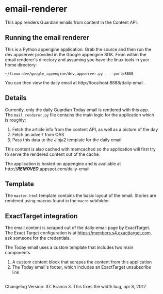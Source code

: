 email-renderer
==============

This app renders Guardian emails from content in the Content API.

## Running the email renderer

This is a Python appengine application. Grab the source and then run
the dev appserver provided in the Google appengine SDK. From within
the email renderer's directory and assuming you have the linux tools
in yuor home directory:

    ~/linux-dev/google_appengine/dev_appserver.py . --port=8888

You can then view the daily email at http://localhost:8888/daily-email.

## Details

Currently, only the daily Guardian Today email is rendered with this
app. The `mail_renderer.py` file contains the main logic for the
application which is roughly:

1. Fetch the article info from the content API, as well as a picture of the day
2. Fetch an advert from OAS
3. Pass this data to the Jinja2 template for the daily email

This content is also cached with memcached so the application will
first try to serve the rendered content out of the cache.

The application is hosted on appengine and is available at
http://***REMOVED***.appspot.com/daily-email

## Template

The `master.html` template contains the basic layout of the
email. Stories are rendered using macros found in the `macro`
subfolder.

## ExactTarget integration

The email content is scraped out of the daily-email page by
ExactTarget. The Exact Target configuration is at
https://members.s4.exacttarget.com, ask someone for the credentials.

The Today email uses a custom template that includes two main components.

1. A custom content block that scrapes the content from this application
2. The Today email's footer, which includes an ExactTarget unsubscribe link

##
Changelog
Version:
37: Brancn 3. This fixes the width bug, apr 8, 2012

